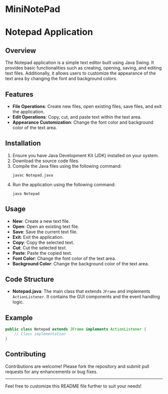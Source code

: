 # MiniNotePad


# Notepad Application

## Overview

The Notepad application is a simple text editor built using Java Swing. It provides basic functionalities such as creating, opening, saving, and editing text files. Additionally, it allows users to customize the appearance of the text area by changing the font and background colors.

## Features

- **File Operations**: Create new files, open existing files, save files, and exit the application.
- **Edit Operations**: Copy, cut, and paste text within the text area.
- **Appearance Customization**: Change the font color and background color of the text area.

## Installation

1. Ensure you have Java Development Kit (JDK) installed on your system.
2. Download the source code files.
3. Compile the Java files using the following command:
   ```
   javac Notepad.java
   ```
4. Run the application using the following command:
   ```
   java Notepad
   ```

## Usage

- **New**: Create a new text file.
- **Open**: Open an existing text file.
- **Save**: Save the current text file.
- **Exit**: Exit the application.
- **Copy**: Copy the selected text.
- **Cut**: Cut the selected text.
- **Paste**: Paste the copied text.
- **Font Color**: Change the font color of the text area.
- **Background Color**: Change the background color of the text area.

## Code Structure

- **Notepad.java**: The main class that extends `JFrame` and implements `ActionListener`. It contains the GUI components and the event handling logic.

## Example

```java
public class Notepad extends JFrame implements ActionListener {
    // Class implementation
}
```

## Contributing

Contributions are welcome! Please fork the repository and submit pull requests for any enhancements or bug fixes.

---

Feel free to customize this README file further to suit your needs!
